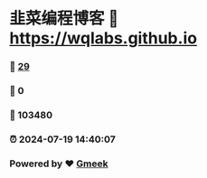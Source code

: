 # 韭菜编程博客 :link: https://wqlabs.github.io 
### :page_facing_up: [29](https://wqlabs.github.io/tag.html) 
### :speech_balloon: 0 
### :hibiscus: 103480 
### :alarm_clock: 2024-07-19 14:40:07 
### Powered by :heart: [Gmeek](https://github.com/Meekdai/Gmeek)
